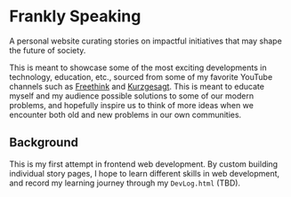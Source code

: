 # Frankly Speaking
 A personal website curating stories on impactful initiatives that may shape the future of society. 
 
 This is meant to showcase some of the most exciting developments in technology, education, etc., sourced from some of my favorite YouTube channels such as [Freethink](https://www.youtube.com/c/Freethink) and [Kurzgesagt](https://www.youtube.com/c/inanutshell). This is meant to educate myself and my audience possible solutions to some of our modern problems, and hopefully inspire us to think of more ideas when we encounter both old and new problems in our own communities. 

## Background
 This is my first attempt in frontend web development. By custom building individual story pages, I hope to learn different skills in web development, and record my learning journey through my `DevLog.html` (TBD). 
